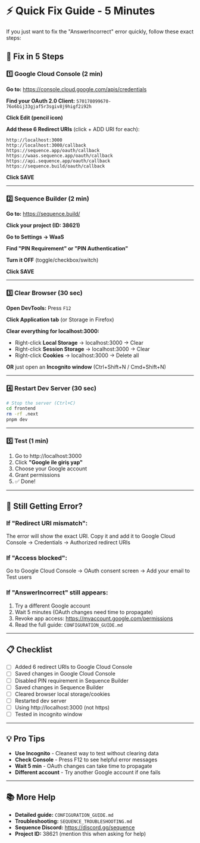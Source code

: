 # ⚡ Quick Fix Guide - 5 Minutes

If you just want to fix the "AnswerIncorrect" error quickly, follow these exact steps:

## 🔧 Fix in 5 Steps

### 1️⃣ Google Cloud Console (2 min)

**Go to:** https://console.cloud.google.com/apis/credentials

**Find your OAuth 2.0 Client:** `570178099670-76o6bij33gjaf5r3sgiv8j9higf2i92h`

**Click Edit (pencil icon)**

**Add these 6 Redirect URIs** (click + ADD URI for each):
```
http://localhost:3000
http://localhost:3000/callback
https://sequence.app/oauth/callback
https://waas.sequence.app/oauth/callback
https://api.sequence.app/oauth/callback
https://sequence.build/oauth/callback
```

**Click SAVE**

---

### 2️⃣ Sequence Builder (2 min)

**Go to:** https://sequence.build/

**Click your project (ID: 38621)**

**Go to Settings → WaaS**

**Find "PIN Requirement" or "PIN Authentication"**

**Turn it OFF** (toggle/checkbox/switch)

**Click SAVE**

---

### 3️⃣ Clear Browser (30 sec)

**Open DevTools:** Press `F12`

**Click Application tab** (or Storage in Firefox)

**Clear everything for localhost:3000:**
- Right-click **Local Storage** → localhost:3000 → Clear
- Right-click **Session Storage** → localhost:3000 → Clear  
- Right-click **Cookies** → localhost:3000 → Delete all

**OR** just open an **Incognito window** (Ctrl+Shift+N / Cmd+Shift+N)

---

### 4️⃣ Restart Dev Server (30 sec)

```bash
# Stop the server (Ctrl+C)
cd frontend
rm -rf .next
pnpm dev
```

---

### 5️⃣ Test (1 min)

1. Go to http://localhost:3000
2. Click **"Google ile giriş yap"**
3. Choose your Google account
4. Grant permissions
5. ✅ Done!

---

## 🚨 Still Getting Error?

### If "Redirect URI mismatch":
The error will show the exact URI. Copy it and add it to Google Cloud Console → Credentials → Authorized redirect URIs

### If "Access blocked":
Go to Google Cloud Console → OAuth consent screen → Add your email to Test users

### If "AnswerIncorrect" still appears:
1. Try a different Google account
2. Wait 5 minutes (OAuth changes need time to propagate)
3. Revoke app access: https://myaccount.google.com/permissions
4. Read the full guide: `CONFIGURATION_GUIDE.md`

---

## 📋 Checklist

- [ ] Added 6 redirect URIs to Google Cloud Console
- [ ] Saved changes in Google Cloud Console
- [ ] Disabled PIN requirement in Sequence Builder
- [ ] Saved changes in Sequence Builder
- [ ] Cleared browser local storage/cookies
- [ ] Restarted dev server
- [ ] Using http://localhost:3000 (not https)
- [ ] Tested in incognito window

---

## 💡 Pro Tips

- **Use Incognito** - Cleanest way to test without clearing data
- **Check Console** - Press F12 to see helpful error messages
- **Wait 5 min** - OAuth changes can take time to propagate
- **Different account** - Try another Google account if one fails

---

## 📚 More Help

- **Detailed guide:** `CONFIGURATION_GUIDE.md`
- **Troubleshooting:** `SEQUENCE_TROUBLESHOOTING.md`
- **Sequence Discord:** https://discord.gg/sequence
- **Project ID:** 38621 (mention this when asking for help)
